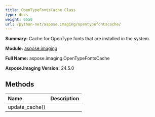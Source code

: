 ```yaml
---
title: OpenTypeFontsCache Class
type: docs
weight: 6550
url: /python-net/aspose.imaging/opentypefontscache/
---
```


**Summary:** Cache for OpenType fonts that are installed in the system.

**Module:** [aspose.imaging](/imaging/python-net/aspose.imaging/)

**Full Name:** aspose.imaging.OpenTypeFontsCache

**Aspose.Imaging Version:** 24.5.0

## **Methods**
| **Name** | **Description** |
| :- | :- |
| update_cache() | <inheritdoc cref="M:Aspose.Imaging.FontParsing.OpenType.Serialization.OpenTypeInfoCacheProcessor.UpdateFontsCache(bool)" /> |


